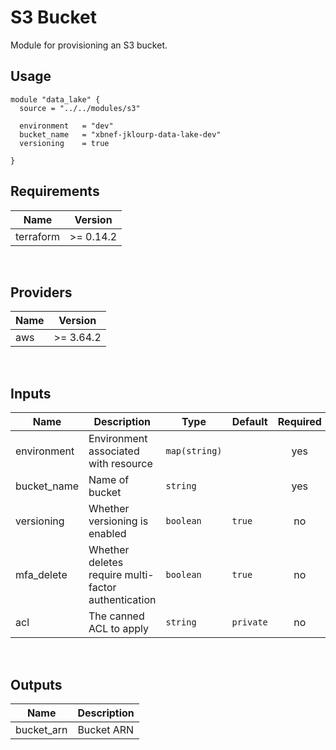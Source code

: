 # S3 Bucket
Module for provisioning an S3 bucket.

## Usage

```
module "data_lake" {
  source = "../../modules/s3"

  environment   = "dev"
  bucket_name   = "xbnef-jklourp-data-lake-dev"
  versioning    = true
  
}
```

## Requirements

| Name | Version |
|------|---------|
| terraform | >= 0.14.2 |
<br />

## Providers

| Name | Version |
|------|---------|
| aws | >= 3.64.2 |
<br />

## Inputs

| Name | Description | Type | Default | Required |
|------|-------------|------|---------|:--------:|
| environment | Environment associated with resource | `map(string)` |  | yes |
| bucket_name | Name of bucket | `string` |  | yes |
| versioning | Whether versioning is enabled | `boolean` | `true` | no |
| mfa_delete | Whether deletes require multi-factor authentication | `boolean` | `true` | no |
| acl | The canned ACL to apply | `string` | `private` | no |
<br />

## Outputs

| Name | Description |
|------|-------------|
| bucket_arn | Bucket ARN |
<br />